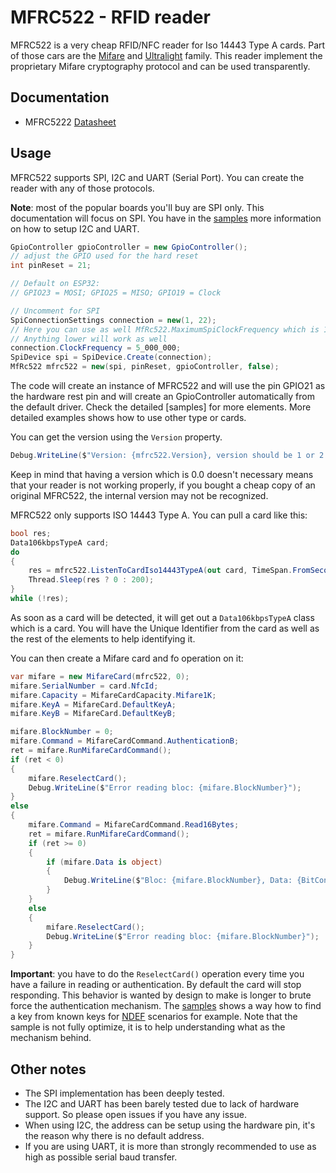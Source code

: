 # MFRC522 - RFID reader

MFRC522 is a very cheap RFID/NFC reader for Iso 14443 Type A cards. Part of those cars are the [Mifare](../Card/Mifare) and [Ultralight](../Card/Ultralight) family. This reader implement the proprietary Mifare cryptography protocol and can be used transparently.

## Documentation

- MFRC5222 [Datasheet](https://www.nxp.com/docs/en/data-sheet/MFRC522.pdf)

## Usage

MFRC522 supports SPI, I2C and UART (Serial Port). You can create the reader with any of those protocols.

**Note**: most of the popular boards you'll buy are SPI only. This documentation will focus on SPI. You have in the [samples](./samples) more information on how to setup I2C and UART.

```csharp
GpioController gpioController = new GpioController();
// adjust the GPIO used for the hard reset
int pinReset = 21;

// Default on ESP32:
// GPIO23 = MOSI; GPIO25 = MISO; GPIO19 = Clock

// Uncomment for SPI
SpiConnectionSettings connection = new(1, 22);
// Here you can use as well MfRc522.MaximumSpiClockFrequency which is 10_000_000
// Anything lower will work as well
connection.ClockFrequency = 5_000_000;
SpiDevice spi = SpiDevice.Create(connection);
MfRc522 mfrc522 = new(spi, pinReset, gpioController, false);
```

The code will create an instance of MFRC522 and will use the pin GPIO21 as the hardware rest pin and will create an GpioController automatically from the default driver. Check the detailed [samples] for more elements. More detailed examples shows how to use other type or cards.

You can get the version using the `Version` property.

```csharp
Debug.WriteLine($"Version: {mfrc522.Version}, version should be 1 or 2. Some clones may appear with version 0");
```

Keep in mind that having a version which is 0.0 doesn't necessary means that your reader is not working properly, if you bought a cheap copy of an original MFRC522, the internal version may not be recognized.

MFRC522 only supports ISO 14443 Type A. You can pull a card like this:

```csharp
bool res;
Data106kbpsTypeA card;
do
{
    res = mfrc522.ListenToCardIso14443TypeA(out card, TimeSpan.FromSeconds(2));
    Thread.Sleep(res ? 0 : 200);
}
while (!res);
```

As soon as a card will be detected, it will get out a `Data106kbpsTypeA` class which is a card. You will have the Unique Identifier from the card as well as the rest of the elements to help identifying it.

You can then create a Mifare card and fo operation on it:

```csharp
var mifare = new MifareCard(mfrc522, 0);
mifare.SerialNumber = card.NfcId;
mifare.Capacity = MifareCardCapacity.Mifare1K;
mifare.KeyA = MifareCard.DefaultKeyA;
mifare.KeyB = MifareCard.DefaultKeyB;

mifare.BlockNumber = 0;
mifare.Command = MifareCardCommand.AuthenticationB;
ret = mifare.RunMifareCardCommand();
if (ret < 0)
{
    mifare.ReselectCard();
    Debug.WriteLine($"Error reading bloc: {mifare.BlockNumber}");
}
else
{
    mifare.Command = MifareCardCommand.Read16Bytes;
    ret = mifare.RunMifareCardCommand();
    if (ret >= 0)
    {
        if (mifare.Data is object)
        {
            Debug.WriteLine($"Bloc: {mifare.BlockNumber}, Data: {BitConverter.ToString(mifare.Data)}");
        }
    }
    else
    {
        mifare.ReselectCard();
        Debug.WriteLine($"Error reading bloc: {mifare.BlockNumber}");
    }
}
```

**Important**: you have to do the `ReselectCard()` operation every time you have a failure in reading or authentication. By default the card will stop responding. This behavior is wanted by design to make is longer to brute force the authentication mechanism. The [samples](./samples) shows a way how to find a key from known keys for [NDEF](../Card/Ndef) scenarios for example. Note that the sample is not fully optimize, it is to help understanding what as the mechanism behind.

## Other notes

- The SPI implementation has been deeply tested.
- The I2C and UART has been barely tested due to lack of hardware support. So please open issues if you have any issue.
- When using I2C, the address can be setup using the hardware pin, it's the reason why there is no default address.
- If you are using UART, it is more than strongly recommended to use as high as possible serial baud transfer.
